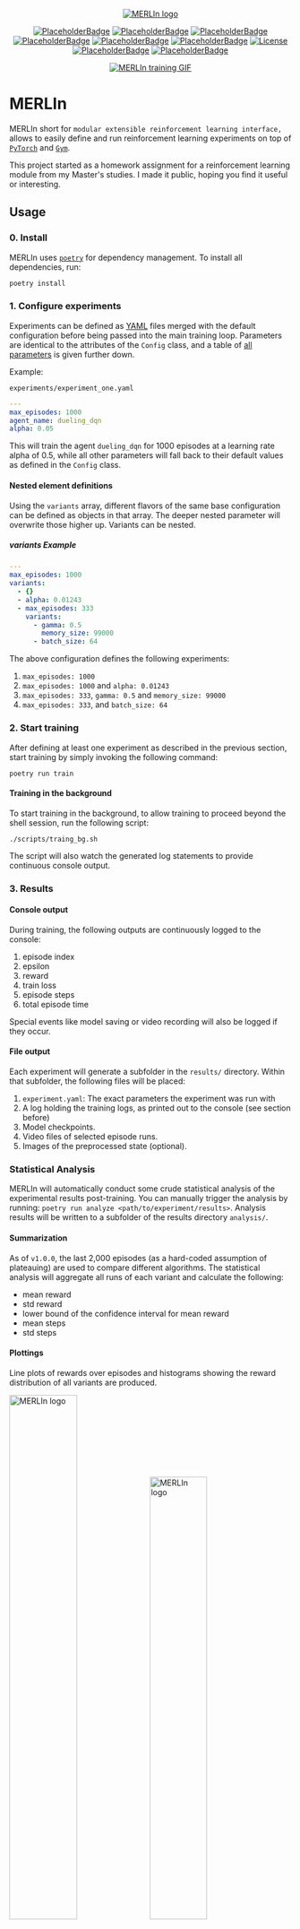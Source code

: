 <p align="center">
    <a href="#readme">
        <img alt="MERLIn logo" src="https://raw.githubusercontent.com/pykong/merlin-logo/main/logo.svg">
        <!-- Logo credits: Benjamin Felder -->
    </a>
</p>
<p align="center">
    <a href="#readme"><img alt="PlaceholderBadge" src="https://badgen.net/static/PyVersion/3.11/purple"></a>
    <a href="#readme"><img alt="PlaceholderBadge" src="https://badgen.net/static/Code-Quality/A+/green"></a>
    <a href="#readme"><img alt="PlaceholderBadge" src="https://badgen.net/static/Black/OK/green"></a>
    <a href="#readme"><img alt="PlaceholderBadge" src="https://badgen.net/static/Coverage/0.0/gray"></a>
    <a href="#readme"><img alt="PlaceholderBadge" src="https://badgen.net/static/MyPy/78.0/blue"></a>
    <a href="#readme"><img alt="PlaceholderBadge" src="https://badgen.net/static/Docs/0.0/gray"></a>
    <a href="https://github.com/pykong/merlin/main/LICENSE"><img alt="License" src="https://badgen.net/static/license/MIT/blue"></a>
    <a href="#readme"><img alt="PlaceholderBadge" src="https://badgen.net/static/Build/1.0.0/pink"></a>
    <a href="#readme"><img alt="PlaceholderBadge" src="https://badgen.net/static/stars/★★★★★/yellow"></a>
</p>
<p align="center">
    <a href="#readme">
        <img alt="MERLIn training GIF" src="https://github.com/pykong/merlin-logo/blob/main/merlin_train.gif?raw=true">
    </a>
</p>

# MERLIn

MERLIn short for `modular extensible reinforcement learning interface,` allows to easily define and run reinforcement learning experiments on top of [`PyTorch`](https://github.com/pytorch/pytorch) and [`Gym`](https://github.com/openai/gym).

This project started as a homework assignment for a reinforcement learning module from my Master's studies.
I made it public, hoping you find it useful or interesting.

## Usage

### 0. Install

MERLIn uses [`poetry`](https://python-poetry.org/) for dependency management.
To install all dependencies, run:

```sh
poetry install
```

### 1. Configure experiments

Experiments can be defined as [YAML](https://learnxinyminutes.com/docs/yaml/) files merged with the default
configuration before being passed into the main training loop. Parameters are
identical to the attributes of the `Config` class, and a table of [all parameters](https://github.com/pykong/merlin/tree/polish#training-parameters) is
given further down.

Example:

`experiments/experiment_one.yaml`

```yaml
---
max_episodes: 1000
agent_name: dueling_dqn
alpha: 0.05
```

This will train the agent `dueling_dqn` for 1000 episodes at a learning rate
alpha of 0.5, while all other parameters will fall back to their default values
as defined in the `Config` class.

#### Nested element definitions

Using the `variants` array, different flavors of the same base configuration can
be defined as objects in that array. The deeper nested parameter will overwrite those
higher up. Variants can be nested.

##### variants Example

```yaml
---
max_episodes: 1000
variants:
  - {}
  - alpha: 0.01243
  - max_episodes: 333
    variants:
      - gamma: 0.5
        memory_size: 99000
      - batch_size: 64
```

The above configuration defines the following experiments:

1. `max_episodes: 1000`
2. `max_episodes: 1000` and `alpha: 0.01243`
3. `max_episodes: 333`, `gamma: 0.5` and `memory_size: 99000`
4. `max_episodes: 333`, and `batch_size: 64`

### 2. Start training

After defining at least one experiment as described in the previous section, start training by simply invoking the following command:

`poetry run train`

#### Training in the background

To start training in the background, to allow training to proceed beyond the shell session, run the following script:

`./scripts/traing_bg.sh`

The script will also watch the generated log statements to provide continuous console
output.

### 3. Results

#### Console output

During training, the following outputs are continuously logged to the console:

1. episode index
2. epsilon
3. reward
4. train loss
5. episode steps
6. total episode time

Special events like model saving or video recording will also be logged if they
occur.

#### File output

Each experiment will generate a subfolder in the `results/` directory. Within
that subfolder, the following files will be placed:

1. `experiment.yaml`: The exact parameters the experiment was run with
2. A log holding the training logs, as printed out to the console (see section
   before)
3. Model checkpoints.
4. Video files of selected episode runs.
5. Images of the preprocessed state (optional).

### Statistical Analysis

MERLIn will automatically conduct some crude statistical analysis of the experimental results post-training.
You can manually trigger the analysis by running: `poetry run analyze <path/to/experiment/results>`.
Analysis results will be written to a subfolder of the results directory `analysis/`.

#### Summarization

As of `v1.0.0`, the last 2,000 episodes (as a hard-coded assumption of plateauing) are used to compare different algorithms.
The statistical analysis will aggregate all runs of each variant and calculate the following:

- mean reward
- std reward
- lower bound of the confidence interval for mean reward
- mean steps
- std steps

#### Plottings

Line plots of rewards over episodes and histograms showing the reward distribution of all variants are produced.

<p float="left">
  <img alt="MERLIn logo" src="https://raw.githubusercontent.com/pykong/merlin-logo/main/reward.svg" width="49%" />
  <img alt="MERLIn logo" src="https://raw.githubusercontent.com/pykong/merlin-logo/main/reward_dist.svg"  width="45%"/>
</p>

### Training Parameters

Below is an overview of the parameters to configure experiments.

| Parameter Name               | Description                                                                                      | Optional | Default      |
|------------------------------|--------------------------------------------------------------------------------------------------|----------|--------------|
| experiment                   | Unique id of the experiment.                                                                     | No       |              |
| variant                      | Unique id of the variant of an experiment.                                                       | No       |              |
| run                          | Unique id of the run of a variant.                                                               | Yes      | 0            |
| run_count                    | The number of independent runs of an experiment.                                                 | Yes      | 3            |
| env_name                     | The environment to be used.                                                                      | Yes      | 'pong'       |
| frame_skip                   | The number of frames to skip per action.                                                         | Yes      | 4            |
| input_dim                    | The input dimension of the model.                                                                | Yes      | 64           |
| num_stacked_frames           | The number of frames to stack.                                                                   | Yes      | 4            |
| step_penalty                 | Penalty given to the agent per step.                                                             | Yes      | 0.0          |
| agent_name                   | The agent to be used.                                                                            | Yes      | 'double_dqn' |
| net_name                     | The neural network to be used.                                                                   | Yes      | 'linear_deep_net' |
| target_net_update_interval   | The number of steps after which the target network should be updated.                            | Yes      | 1024         |
| episodes                     | The number of episodes to train for.                                                             | Yes      | 5000         |
| alpha                        | The learning rate of the agent.                                                                  | Yes      | 5e-6         |
| epsilon_decay_start          | The episode to start epsilon decay on.                                                           | Yes      | 1000         |
| epsilon_step                 | The absolute value to decrease epsilon by per episode.                                           | Yes      | 1e-3         |
| epsilon_min                  | The minimum epsilon value for epsilon-greedy exploration.                                        | Yes      | 0.1          |
| gamma                        | The discount factor for future rewards.                                                          | Yes      | 0.99         |
| memory_size                  | The size of the replay memory.                                                                   | Yes      | 500,000      |
| batch_size                   | The batch size for learning.                                                                     | Yes      | 32           |
| model_save_interval          | The number of steps after which the model should be saved. If None, model will be saved at the end of epoch only. | Yes | None           |
| video_record_interval        | Steps between video recordings.                                                                  | Yes      | 2500         |
| save_state_img               | Whether to take images during training.                                                          | Yes      | False        |
| use_amp                      | Whether to use automatic mixed precision.                                                        | Yes      | True         |

### Scripts

The application comes with several bash scripts to help conduct certain
functions.

#### `check_cuda.sh` & `watch_gpu`

Print out information regarding the system's current CUDA installation and GPU usage for sanity-checking and troubleshooting.

#### `install_atari.sh`

Installs the Atari ROMs used by `Gym` into the virtual environment.

#### Sync scripts

Typically, you want to offload the training workload to a cloud virtual machine. In
In this regard, `sync_up.sh` will upload sources and experiments to that machine.
Afterward, the training results can be downloaded to your local system using
`sync_down.sh`.

A configuration-like connection data for both sync scripts is within the `sync.cfg` file.

## Limitations

This project is now more of a didactic exercise rather than an attempt to topple
established reinforcement learning frameworks such as [`RLlib`](https://docs.ray.io/en/latest/rllib/index.html).

As of `v1.0.0` the most crucial limitations of MERLIn stand as:

1. Single environment implemented, namely `Pong`.
2. Single class of agents implemented, namely variations of `DQN`.
3. Statistical analysis is rudimentary and does not happen parallel to training.

### Contributions welcome

If you like MERLIn and want to develop it further, feel free to fork and open any pull request. 🤓
